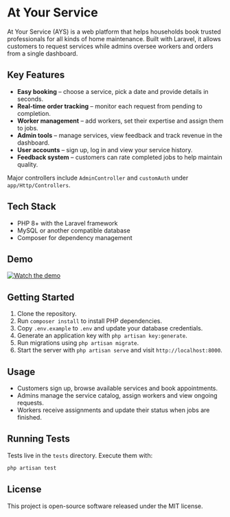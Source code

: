 # At Your Service

At Your Service (AYS) is a web platform that helps households book trusted professionals for all kinds of home maintenance. Built with Laravel, it allows customers to request services while admins oversee workers and orders from a single dashboard.

## Key Features

- **Easy booking** – choose a service, pick a date and provide details in seconds.
- **Real‑time order tracking** – monitor each request from pending to completion.
- **Worker management** – add workers, set their expertise and assign them to jobs.
- **Admin tools** – manage services, view feedback and track revenue in the dashboard.
- **User accounts** – sign up, log in and view your service history.
- **Feedback system** – customers can rate completed jobs to help maintain quality.

Major controllers include `AdminController` and `customAuth` under `app/Http/Controllers`.

## Tech Stack

- PHP 8+ with the Laravel framework
- MySQL or another compatible database
- Composer for dependency management

## Demo

[![Watch the demo](https://img.youtube.com/vi/YyiW6EKmJuU/hqdefault.jpg)](https://youtu.be/YyiW6EKmJuU)




## Getting Started

1. Clone the repository.
2. Run `composer install` to install PHP dependencies.
3. Copy `.env.example` to `.env` and update your database credentials.
4. Generate an application key with `php artisan key:generate`.
5. Run migrations using `php artisan migrate`.
6. Start the server with `php artisan serve` and visit `http://localhost:8000`.

## Usage

- Customers sign up, browse available services and book appointments.
- Admins manage the service catalog, assign workers and view ongoing requests.
- Workers receive assignments and update their status when jobs are finished.

## Running Tests

Tests live in the `tests` directory. Execute them with:

```bash
php artisan test
```

## License

This project is open-source software released under the MIT license.
